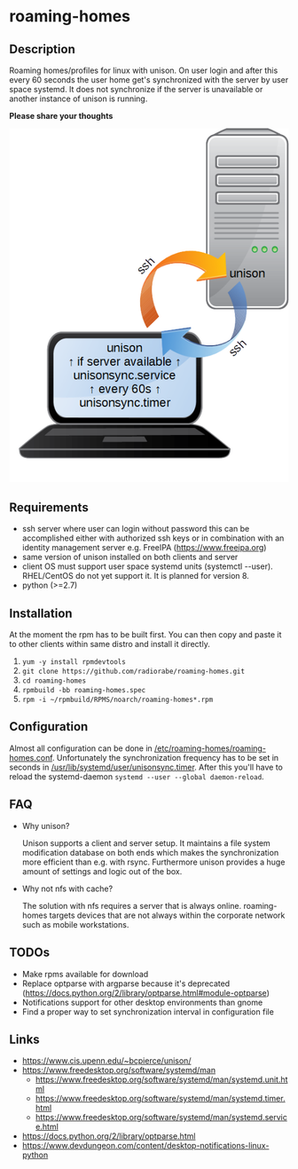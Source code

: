 # roaming-homes

## Description
Roaming homes/profiles for linux with unison. On user login and after this every 60 seconds the user home get's synchronized with the server by user space systemd. It does not synchronize if the server is unavailable or another instance of unison is running. 


**Please share your thoughts**


![Overview](img/roaming-homes.png)

## Requirements
* ssh server where user can login without password this can be accomplished either with authorized ssh keys or in combination with an identity management server e.g. FreeIPA (https://www.freeipa.org)
* same version of unison installed on both clients and server
* client OS must support user space systemd units (systemctl --user). RHEL/CentOS do not yet support it. It is planned for version 8.
* python (>=2.7)

## Installation
At the moment the rpm has to be built first. You can then copy and paste it to other clients within same distro and install it directly.
1. `yum -y install rpmdevtools` 
1. `git clone https://github.com/radiorabe/roaming-homes.git`
1. `cd roaming-homes`
1. `rpmbuild -bb roaming-homes.spec`
1. `rpm -i ~/rpmbuild/RPMS/noarch/roaming-homes*.rpm`

## Configuration
Almost all configuration can be done in [/etc/roaming-homes/roaming-homes.conf](src/roaming-homes.conf). Unfortunately the synchronization frequency has to be set in seconds in [/usr/lib/systemd/user/unisonsync.timer](src/unisonsync.timer). After this you'll have to reload the systemd-daemon `systemd --user --global daemon-reload`.

## FAQ
* Why unison?

  Unison supports a client and server setup. It maintains a file system modification database on both ends which makes the synchronization more efficient than e.g. with rsync. Furthermore unison provides a huge amount of settings and logic out of the box.
* Why not nfs with cache?

  The solution with nfs requires a server that is always online. roaming-homes targets devices that are not always within the corporate network such as mobile workstations.
 
## TODOs
* Make rpms available for download
* Replace optparse with argparse because it's deprecated (https://docs.python.org/2/library/optparse.html#module-optparse)
* Notifications support for other desktop environments than gnome
* Find a proper way to set synchronization interval in configuration file

## Links
* https://www.cis.upenn.edu/~bcpierce/unison/
* https://www.freedesktop.org/software/systemd/man
  * https://www.freedesktop.org/software/systemd/man/systemd.unit.html
  * https://www.freedesktop.org/software/systemd/man/systemd.timer.html
  * https://www.freedesktop.org/software/systemd/man/systemd.service.html
* https://docs.python.org/2/library/optparse.html 
* https://www.devdungeon.com/content/desktop-notifications-linux-python 
